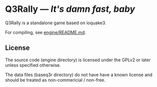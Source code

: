 Q3Rally — *It's damn fast, baby*
===============================


Q3Rally is a standalone game based on ioquake3.

For compiling, see [engine/README.md](engine/README.md).

## License
The source code (engine directory) is licensed under the GPLv2 or later unless specified otherwise.

The data files (baseq3r directory) do not have have a known license and should be treated as non-commericial / non-free.
